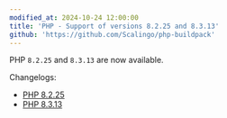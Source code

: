 ```yaml
---
modified_at: 2024-10-24 12:00:00
title: 'PHP - Support of versions 8.2.25 and 8.3.13'
github: 'https://github.com/Scalingo/php-buildpack'
---
```


PHP `8.2.25` and `8.3.13` are now available.

Changelogs:

- [PHP 8.2.25](https://www.php.net/ChangeLog-8.php#8.2.25)
- [PHP 8.3.13](https://www.php.net/ChangeLog-8.php#8.3.13)
